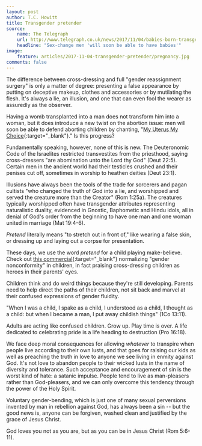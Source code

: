 ```yaml
---
layout: post
author: T.C. Howitt
title: Transgender pretender
source:
    name: The Telegraph
    url: http://www.telegraph.co.uk/news/2017/11/04/babies-born-transgender-mothers-could-happen-tomorrow-fertility/
    headline: "Sex-change men 'will soon be able to have babies'"
image:
    feature: articles/2017-11-04-transgender-pretender/pregnancy.jpg
comments: false
---
```


The difference between cross-dressing and full "gender reassignment surgery" is only a matter of degree: presenting a false appearance by putting on deceptive makeup, clothes and accessories or by mutilating the flesh.  It's always a lie, an illusion, and one that can even fool the wearer as assuredly as the observer.

Having a womb transplanted into a man does not transform him into a woman, but it does introduce a new twist on the abortion issue: men will soon be able to defend aborting children by chanting, "[My Uterus My Choice](https://www.google.com/search?q=my+uterus+my+choice&tbm=isch){:target="_blank"}."  Is this progress?

Fundamentally speaking, however, none of this is new.  The Deuteronomic Code of the Israelites restricted transvestites from the priesthood, saying cross-dressers "are abomination unto the Lord thy God" (Deut 22:5).  Certain men in the ancient world had their testicles crushed and their penises cut off, sometimes in worship to heathen deities (Deut 23:1).

Illusions have always been the tools of the trade for sorcerers and pagan cultists "who changed the truth of God into a lie, and worshipped and served the creature more than the Creator" (Rom 1:25a).  The creatures typically worshipped often have transgender attributes representing naturalistic duality, evidenced in Gnostic, Baphometic and Hindu idols, all in denial of God's order from the beginning to have one man and one woman united in marriage (Mat 19:4-6).

*Pretend* literally means "to stretch out in front of," like wearing a false skin, or dressing up and laying out a corpse for presentation.

These days, we use the word *pretend* for a child playing make-believe.  Check out [this commercial](https://www.popsugar.com/moms/Halloween-Commercial-About-Gender-Nonconformity-44185728){:target="_blank"} normalizing "gender nonconformity" in children, in fact praising cross-dressing children as heroes in their parents' eyes.

Children think and do weird things because they're still developing.  Parents need to help direct the paths of their children, not sit back and marvel at their confused expressions of gender fluidity.

"When I was a child, I spake as a child, I understood as a child, I thought as a child: but when I became a man, I put away childish things" (1Co 13:11).

Adults are acting like confused children.  Grow up.  Play time is over.  A life dedicated to celebrating pride is a life heading to destruction (Pro 16:18).

We face deep moral consequences for allowing *whatever* to transpire when people live according to their own lusts, and that goes for raising our kids as well as preaching the truth in love to anyone we see living in enmity against God.  It's not love to abandon people to their wicked lusts in the name of diversity and tolerance.  Such acceptance and encouragement of sin is the worst kind of hate: a satanic impulse.  People tend to live as man-pleasers rather than God-pleasers, and we can only overcome this tendency through the power of the Holy Spirit.

Voluntary gender-bending, which is just one of many sexual perversions invented by man in rebellion against God, has always been a sin -- but the good news is, anyone can be forgiven, washed clean and justified by the grace of Jesus Christ.

God loves you not as you are, but as you can be in Jesus Christ (Rom 5:6-11).
